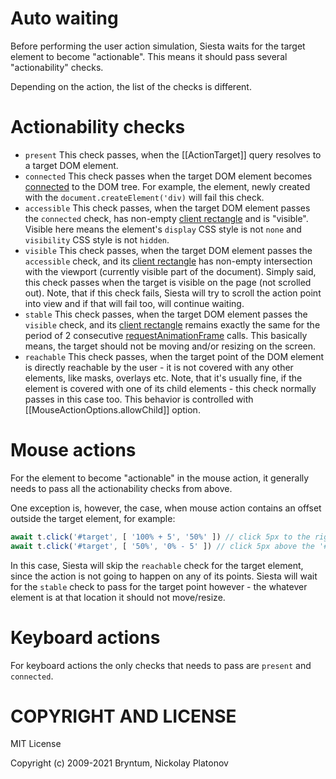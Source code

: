 Auto waiting
============

Before performing the user action simulation, Siesta waits for the target element to become "actionable".
This means it should pass several "actionability" checks.

Depending on the action, the list of the checks is different.

Actionability checks
====================

- `present` This check passes, when the [[ActionTarget]] query resolves to a target DOM element.
- `connected` This check passes when the target DOM element becomes [connected](https://developer.mozilla.org/en-US/docs/Web/API/Node/isConnected) to the DOM tree. For example, the element, newly created with the `document.createElement('div)` will fail this check.
- `accessible` This check passes, when the target DOM element passes the `connected` check, has non-empty [client rectangle](https://developer.mozilla.org/en-US/docs/Web/API/Element/getBoundingClientRect) and is "visible". Visible here means the element's `display` CSS style 
is not `none` and `visibility` CSS style is not `hidden`.
- `visible` This check passes, when the target DOM element passes the `accessible` check, and its [client rectangle](https://developer.mozilla.org/en-US/docs/Web/API/Element/getBoundingClientRect) has non-empty intersection with the viewport (currently visible 
part of the document). Simply said, this check passes when the target is visible on the page (not scrolled out). 
Note, that if this check fails, Siesta will try to scroll the action point into view and if that will fail too, will continue waiting.
- `stable` This check passes, when the target DOM element passes the `visible` check, and its [client rectangle](https://developer.mozilla.org/en-US/docs/Web/API/Element/getBoundingClientRect) remains exactly the same for the period of 2 consecutive [requestAnimationFrame](https://developer.mozilla.org/en-US/docs/Web/API/window/requestAnimationFrame) calls. This basically means, the target should not be moving
and/or resizing on the screen.
- `reachable` This check passes, when the target point of the DOM element is directly reachable by the user - it is 
not covered with any other elements, like masks, overlays etc. Note, that it's usually fine, if the element is covered 
with one of its child elements - this check normally passes in this case too. This behavior is controlled with 
[[MouseActionOptions.allowChild]] option.

Mouse actions
=============

For the element to become "actionable" in the mouse action, it generally needs to pass all the actionability checks from above.

One exception is, however, the case, when mouse action contains an offset outside the target element, for example:
```javascript
await t.click('#target', [ '100% + 5', '50%' ]) // click 5px to the right of the '#target' element
await t.click('#target', [ '50%', '0% - 5' ]) // click 5px above the '#target' element
```
In this case, Siesta will skip the `reachable` check for the target element, since the action is not going to happen on any of its points. 
Siesta will wait for the `stable` check to pass for the target point however - the whatever element is at that location
it should not move/resize.

Keyboard actions
================

For keyboard actions the only checks that needs to pass are `present` and `connected`.


COPYRIGHT AND LICENSE
=================

MIT License

Copyright (c) 2009-2021 Bryntum, Nickolay Platonov
